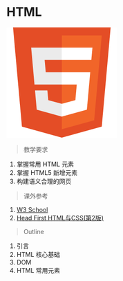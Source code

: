 # HTML

![html5](../image/html/HTML5_Badge_256.png)

> 教学要求

1. 掌握常用 HTML 元素
2. 掌握 HTML5 新增元素
3. 构建语义合理的网页

> 课外参考

1. [W3 School](http://www.w3schools.com/html/default.asp)
2. [Head First HTML与CSS(第2版)](http://www.amazon.cn/Head-First-HTML%E4%B8%8ECSS-%E7%BD%97%E5%B8%83%E6%A3%AE/dp/B00FF3P8FY/ref=sr_1_1?ie=UTF8&qid=1449501686&sr=8-1&keywords=html)

> Outline

1. 引言
2. HTML 核心基础
3. DOM
4. HTML 常用元素